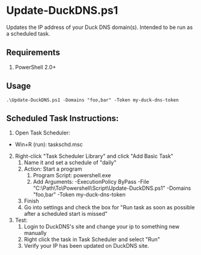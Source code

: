 # Update-DuckDNS.ps1

Updates the IP address of your Duck DNS domain(s). Intended to be run as a scheduled task.

## Requirements

1. PowerShell 2.0+

## Usage

`.\Update-DuckDNS.ps1 -Domains "foo,bar" -Token my-duck-dns-token`

## Scheduled Task Instructions:
1. Open Task Scheduler:
  - Win+R (run): taskschd.msc
2. Right-click "Task Scheduler Library" and click "Add Basic Task"
   1. Name it and set a schedule of "daily"
   2. Action: Start a program
      1. Program Script: powershell.exe
      2. Add Arguments: -ExecutionPolicy ByPass -File "C:\Path\To\Powershell\Script\Update-DuckDNS.ps1" -Domains "foo,bar" -Token my-duck-dns-token
   3. Finish
   4. Go into settings and check the box for "Run task as soon as possible after a scheduled start is missed"
3. Test: 
   1. Login to DuckDNS's site and change your ip to something new manually
   2. Right click the task in Task Scheduler and select "Run"
   3. Verify your IP has been updated on DuckDNS site.